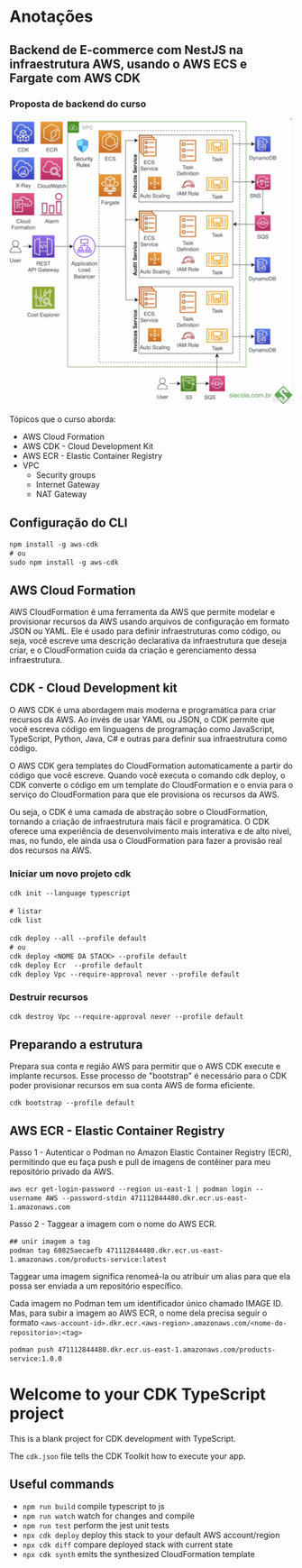 # Anotações
## Backend de E-commerce com NestJS na infraestrutura AWS, usando o AWS ECS e Fargate com AWS CDK
### Proposta de backend do curso 
![System Design ](./system-design.png)

Tópicos que o curso aborda:
- AWS Cloud Formation
- AWS CDK - Cloud Development Kit
- AWS ECR - Elastic Container Registry
- VPC
    - Security groups
    - Internet Gateway
    - NAT Gateway

## Configuração do CLI
```shell
npm install -g aws-cdk
# ou
sudo npm install -g aws-cdk
```

## AWS Cloud Formation

AWS CloudFormation é uma ferramenta da AWS que permite modelar e provisionar recursos da AWS usando arquivos de configuração em formato JSON ou YAML. Ele é usado para definir infraestruturas como código, ou seja, você escreve uma descrição declarativa da infraestrutura que deseja criar, e o CloudFormation cuida da criação e gerenciamento dessa infraestrutura.

## CDK - Cloud Development kit
O AWS CDK é uma abordagem mais moderna e programática para criar recursos da AWS. Ao invés de usar YAML ou JSON, o CDK permite que você escreva código em linguagens de programação como JavaScript, TypeScript, Python, Java, C# e outras para definir sua infraestrutura como código.

O AWS CDK gera templates do CloudFormation automaticamente a partir do código que você escreve. Quando você executa o comando cdk deploy, o CDK converte o código em um template do CloudFormation e o envia para o serviço do CloudFormation para que ele provisiona os recursos da AWS.

Ou seja, o CDK é uma camada de abstração sobre o CloudFormation, tornando a criação de infraestrutura mais fácil e programática. O CDK oferece uma experiência de desenvolvimento mais interativa e de alto nível, mas, no fundo, ele ainda usa o CloudFormation para fazer a provisão real dos recursos na AWS.

### Iniciar um novo projeto cdk
```shell
cdk init --language typescript

# listar 
cdk list

cdk deploy --all --profile default
# ou 
cdk deploy <NOME DA STACK> --profile default
cdk deploy Ecr  --profile default
cdk deploy Vpc --require-approval never --profile default
```

### Destruir recursos
```shell 
cdk destroy Vpc --require-approval never --profile default
```

## Preparando a estrutura
Prepara sua conta e região AWS para permitir que o AWS CDK execute e implante recursos. Esse processo de "bootstrap" é necessário para o CDK poder provisionar recursos em sua conta AWS de forma eficiente.
```shell
cdk bootstrap --profile default 
```

## AWS ECR - Elastic Container Registry 

Passo 1 - Autenticar o Podman no Amazon Elastic Container Registry (ECR), permitindo que eu faça push e pull de imagens de contêiner para meu repositório privado da AWS.
```shell
aws ecr get-login-password --region us-east-1 | podman login --username AWS --password-stdin 471112844480.dkr.ecr.us-east-1.amazonaws.com
```

Passo 2 - Taggear a imagem com o nome do AWS ECR.
```shell
## unir imagem a tag
podman tag 60825aecaefb 471112844480.dkr.ecr.us-east-1.amazonaws.com/products-service:latest
```
Taggear uma imagem significa renomeá-la ou atribuir um alias para que ela possa ser enviada a um repositório específico.

Cada imagem no Podman tem um identificador único chamado IMAGE ID. Mas, para subir a imagem ao AWS ECR, o nome dela precisa seguir o formato `<aws-account-id>.dkr.ecr.<aws-region>.amazonaws.com/<nome-do-repositorio>:<tag>`


```shell
podman push 471112844480.dkr.ecr.us-east-1.amazonaws.com/products-service:1.0.0
```

# Welcome to your CDK TypeScript project

This is a blank project for CDK development with TypeScript.

The `cdk.json` file tells the CDK Toolkit how to execute your app.

## Useful commands

* `npm run build`   compile typescript to js
* `npm run watch`   watch for changes and compile
* `npm run test`    perform the jest unit tests
* `npx cdk deploy`  deploy this stack to your default AWS account/region
* `npx cdk diff`    compare deployed stack with current state
* `npx cdk synth`   emits the synthesized CloudFormation template
